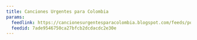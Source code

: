 ```yaml
---
title: Canciones Urgentes para Colombia
params:
  feedlink: https://cancionesurgentesparacolombia.blogspot.com/feeds/posts/default
  feedid: 7ade9546750ca27bfcb2dcdacdc2e30e
---
```

